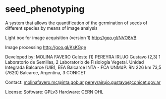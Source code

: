 # seed_phenotyping

A system that allows the quantification of the germination of seeds of different species by means of image analysis

Light box for image acquisition (version 1) 
<http://goo.gl/NVO8VB>

Image processing
<http://goo.gl/KsKGqe>

Developed by:
MOLINA FAVERO Celeste (1)
PEREYRA IRUJO Gustavo (2,3)
1 Laboratorio de Semillas, 2 Laboratorio de Fisiología Vegetal. Unidad Integrada Balcarce (UIB), EEA Balcarce INTA - FCA UNMdP. RN 226 km 73,5 (7620) Balcarce, Argentina, 3 CONICET 

Contact:
molinafavero.mc@inta.gob.ar
pereyrairujo.gustavo@conicet.gov.ar

License:
Software: GPLv3
Hardware: CERN OHL
